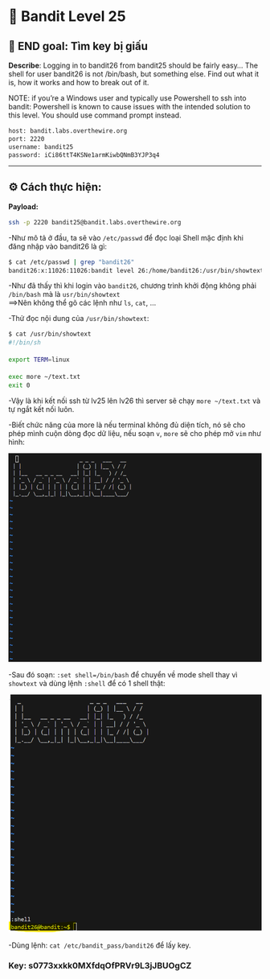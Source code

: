 # 🎯 Bandit Level 25

## 📌 END goal: Tìm key bị giấu
**Describe**: Logging in to bandit26 from bandit25 should be fairly easy… The shell for user bandit26 is not /bin/bash, but something else. Find out what it is, how it works and how to break out of it.

NOTE: if you’re a Windows user and typically use Powershell to ssh into bandit: Powershell is known to cause issues with the intended solution to this level. You should use command prompt instead.


```
host: bandit.labs.overthewire.org
port: 2220
username: bandit25
password: iCi86ttT4KSNe1armKiwbQNmB3YJP3q4

```
---

## ⚙️ Cách thực hiện:
**Payload:**
```bash
ssh -p 2220 bandit25@bandit.labs.overthewire.org


```

-Như mô tả ở đầu, ta sẽ vào ```/etc/passwd``` để đọc loại Shell mặc định khi đăng nhập vào bandit26 là gì:   
```bash
$ cat /etc/passwd | grep "bandit26"
bandit26:x:11026:11026:bandit level 26:/home/bandit26:/usr/bin/showtext
```

-Như đã thấy thì khi login vào ```bandit26```, chương trình khởi động không phải ```/bin/bash``` mà là ```usr/bin/showtext```   
==>Nên không thể gõ các lệnh như ```ls```, ```cat```, ...

-Thử đọc nội dung của ```/usr/bin/showtext```:
```bash
$ cat /usr/bin/showtext
#!/bin/sh

export TERM=linux

exec more ~/text.txt
exit 0
```

-Vậy là khi kết nối ssh từ lv25 lên lv26 thì server sẽ chạy ```more ~/text.txt``` và tự ngắt kết nối luôn.

-Biết chức năng của more là nếu terminal không đủ diện tích, nó sẽ cho phép mình cuộn dòng đọc dữ liệu, 
nếu soạn ```v```, ```more``` sẽ cho phép mở ```vim``` như hình:

![alt text](./image/Level25-1.png)

-Sau đó soạn: ```:set shell=/bin/bash``` để chuyển về mode shell thay vì ```showtext``` và dùng lệnh ```:shell``` để có 1 shell thật:

![alt text](./image/Level25-2.png)

-Dùng lệnh: ```cat /etc/bandit_pass/bandit26``` để lấy key.

### Key: s0773xxkk0MXfdqOfPRVr9L3jJBUOgCZ